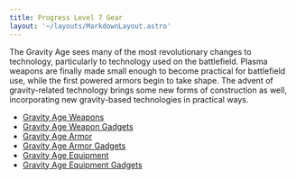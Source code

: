 ```yaml
---
title: Progress Level 7 Gear
layout: '~/layouts/MarkdownLayout.astro'
---
```

The Gravity Age sees many of the most revolutionary changes to technology,
particularly to technology used on the battlefield. Plasma weapons are finally
made small enough to become practical for battlefield use, while the first
powered armors begin to take shape. The advent of gravity-related technology
brings some new forms of construction as well, incorporating new gravity-based
technologies in practical ways.

  * [ Gravity Age Weapons ](/future.d20.srd/equipment/gravity.age.weapons)
  * [ Gravity Age Weapon Gadgets ](/future.d20.srd/equipment/gravity.age.weapon.gadgets)
  * [ Gravity Age Armor ](/future.d20.srd/equipment/gravity.age.armor)
  * [ Gravity Age Armor Gadgets ](/future.d20.srd/equipment/gravity.age.armor.gadgets)
  * [ Gravity Age Equipment ](/future.d20.srd/equipment/gravity.age.equipment)
  * [ Gravity Age Equipment Gadgets ](/future.d20.srd/equipment/gravity.age.equipment.gadgets)

